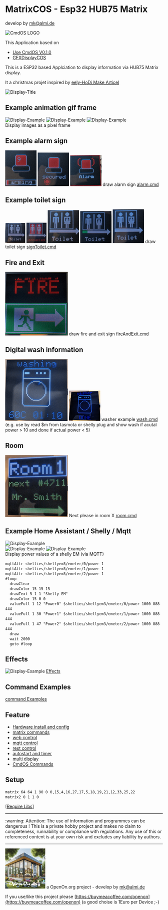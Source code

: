 
# MatrixCOS - Esp32 HUB75 Matrix

develop by mk@almi.de

![CmdOS LOGO](images/Hub75_logo.gif)


This Application based on 
- <a href="http://github.com/mklossde/CmdOs">Use CmdOS V0.1.0</a>
- <a href="https://github.com/mklossde/GFXDisplayCOS">GFXDisplayCOS</A>

This is a ESP32 based Applciation to display information via HUB75 Matrix display.

It a christmas projet inspired by 
	<a href='https://github.com/JPlenert/eely-hodi'>eely-HoDi Make Articel</a> 

![Display-Title](images/pageTitle.gif)		

##  Example animation gif frame
![Display-Example](images/frame1.gif)
![Display-Example](images/frame2.gif)
![Display-Example](images/images.gif)		
Display images as a pixel frame 

## Example alarm sign
![example](images/alarm1.gif) ![example](images/alarm2.gif) ![example](images/alarm3.gif)
draw alarm sign  <a href='example/alarm.cmd'>alarm.cmd</a>

## Example toilet sign
![example](images/toilet1.gif) ![example](images/toilet2.gif) ![example](images/toilet3.gif)
![example](images/toilet11.gif) ![example](images/toilet22.gif)
draw toilet sign  <a href='example/signToilet.cmd'>signToilet.cmd</a>

## Fire and Exit
![example](images/FireAndExit.gif)
draw fire and exit sign  <a href='example/fireAndExit.cmd'>fireAndExit.cmd</a>

## Digital wash information
![example](images/wash2.gif) ![example](images/wash.gif)
washer example  <a href='example/wash.cmd'>wash.cmd</a>
(e.g. use by read $m from tasmota or shelly plug and show wash if acutal power > 10 and done if actual power < 5)

## Room
![example](images/room.gif)
Next please in room X  <a href='example/room.cmd'>room.cmd</a>

##  Example Home Assistant / Shelly / Mqtt
![Display-Example](images/pageEsp.gif)	
![Display-Example](images/shellyEM.gif)	
![Display-Example](images/example_pv2.gif)	
Display power values of a shelly EM (via MQTT) 

	mqttAttr shellies/shellyem3/emeter/0/power 1
	mqttAttr shellies/shellyem3/emeter/1/power 1 
	mqttAttr shellies/shellyem3/emeter/2/power 1
	#loop
	  drawClear
	  drawColor 15 15 15
	  drawText 5 1 1 "Shelly EM"
	  drawColor 15 0 0 
	  valueFull 1 12 "Power0" $shellies/shellyem3/emeter/0/power 1000 888 444
	  valueFull 1 30 "Power1" $shellies/shellyem3/emeter/1/power 1000 888 444
	  valueFull 1 47 "Power2" $shellies/shellyem3/emeter/2/power 1000 888 444
	  draw
	  wait 2000
	  goto #loop

## Effects

![Display-Example](images/pageTime.gif)	
<a href='doc/Effect.md'>Effects</a>

## Command Examples 
<a href='example/examples.md'>command Examples</a>

## Feature 
 - <a href='doc/Config.md'>Hardware install and config</a>
 - <a href='doc/Commands.md'>matrix commands</a>
 - <a href='doc/Web.md'>web control</a> 
 - <a href='doc/Mqtt.md'>mqtt control</a>
 - <a href='doc/Rest.md'>rest control</a>
 - <a href='doc/Timer.md'>autostart and timer</a> 
 - <a href='doc/Multi.md'>multi display</a> 
 - <a href='https://github.com/mklossde/CmdOs/blob/main/doc/CmdOsCmds.md'>CmdOS Commands</a>
 


## Setup
	matrix 64 64 1 90 0 0,15,4,16,27,17,5,18,19,21,12,33,25,22
	matrix2 0 1 1 0


[<a href="libs.md">Require Libs</a>]

<hr> :warning: Attention: The use of information and programmes can be dangerous !  This is a private hobby project and makes no claim to completeness, runnability or compliance with regulations. Any use of this or referenced content is at your own risk and excludes any liability by authors. 
<hr>

![LOGO](images/OpenOnOrg.gif) a OpenOn.org project - develop by mk@almi.de

If you use/like this project please [https://buymeacoffee.com/openon](https://buymeacoffee.com/openon) (a good choise is 1Euro per Device ;-) 


